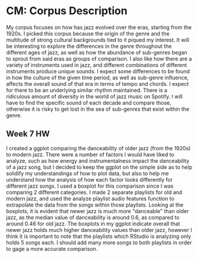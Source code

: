 # CM: Corpus Description

My corpus focuses on how has jazz evolved over the eras, starting from the 1920s. I picked this corpus because the origin of the genre and the multitude of strong cultural backgrounds tied to it piqued my interest. It will be interesting to explore the differences in the genre throughout the different ages of jazz, as well as how the abundance of sub-genres began to sprout from said eras as groups of comparison. I also like how there are a variety of instruments used in jazz, and different combinations of different instruments produce unique sounds. I expect some differences to be found in how the culture of the given time period, as well as sub-genre influence, affects the overall sound of that era in terms of tempo and chords. I expect for there to be an underlying similar rhythm maintained. There is a ridiculous amount of diversity in the world of jazz music on Spotify. I will have to find the specific sound of each decade and compare those, otherwise it is risky to get lost in the sea of sub-genres that exist within the genre. 

## Week 7 HW

I created a ggplot comparing the danceability of older jazz (from the 1920s) to modern jazz. There were a number of factors I would have liked to analyze, such as how energy and instrumentalness impact the danceability of a jazz song, but I decided to keep the ggplot on the simple side as to help solidify my understandings of how to plot data, but also to help me understand how the analysis of how each factor looks differently for different jazz songs. I used a boxplot for this comparison since I was comparing 2 different categories. I made 2 separate playlists for old and modern jazz, and used the analyze playlist audio features function to extrapolate the data from the songs within those playlists. Looking at the boxplots, it is evident that newer jazz is much more "danceable" than older jazz, as the median value of danceability is around 0.6, as compared to around 0.46 for old jazz. The boxplots in my ggplot indicate overall that newer jazz holds much higher danceability values than older jazz, however I think it is important to note that the playlists which RStudio is analyzing only holds 5 songs each. I should add many more songs to both playlists in order to gage a more accurate comparison.
